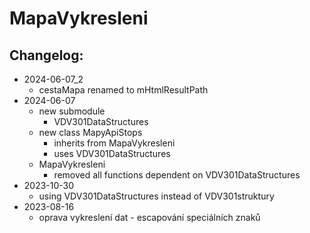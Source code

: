 # MapaVykresleni

## Changelog:
- 2024-06-07_2
    - cestaMapa renamed to mHtmlResultPath
- 2024-06-07
    - new submodule 
        - VDV301DataStructures
    - new class MapyApiStops
        - inherits from MapaVykresleni
        - uses VDV301DataStructures
    - MapaVykresleni
        - removed all functions dependent on VDV301DataStructures
- 2023-10-30
    - using VDV301DataStructures instead of VDV301struktury
- 2023-08-16
    - oprava vykreslení dat - escapování speciálních znaků

